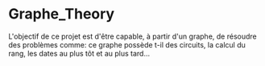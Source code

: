 # Graphe_Theory

L'objectif de ce projet est d'être capable, à partir d'un graphe, de résoudre des problèmes comme: ce graphe possède t-il des circuits, la calcul du rang, les dates au plus tôt et au plus tard...
